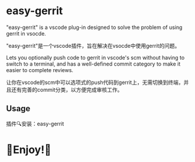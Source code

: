 # easy-gerrit

"easy-gerrit" is a vscode plug-in designed to solve the problem of using gerrit in vsocde.

"easy-gerrit"是一个vscode插件，旨在解决在vsocde中使用gerrit的问题。

Lets you optionally push code to gerrit in vscode's scm without having to switch to a terminal, and has a well-defined commit category to make it easier to complete reviews.

让你在vscode的scm中可以选项式的push代码到gerrit上，无需切换到终端，并且还有完善的commit分类，以方便完成审核工作。

## Usage

插件🔍安装：easy-gerrit

# **🎉Enjoy!🎉**
